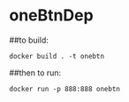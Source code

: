 # oneBtnDep

##to build:

`docker build . -t onebtn`

##then to run:

`docker run -p 888:888 onebtn`
